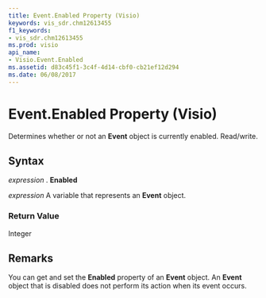 ```yaml
---
title: Event.Enabled Property (Visio)
keywords: vis_sdr.chm12613455
f1_keywords:
- vis_sdr.chm12613455
ms.prod: visio
api_name:
- Visio.Event.Enabled
ms.assetid: d83c45f1-3c4f-4d14-cbf0-cb21ef12d294
ms.date: 06/08/2017
---
```



# Event.Enabled Property (Visio)

Determines whether or not an **Event** object is currently enabled. Read/write.


## Syntax

 _expression_ . **Enabled**

 _expression_ A variable that represents an **Event** object.


### Return Value

Integer


## Remarks

You can get and set the **Enabled** property of an **Event** object. An **Event** object that is disabled does not perform its action when its event occurs.


